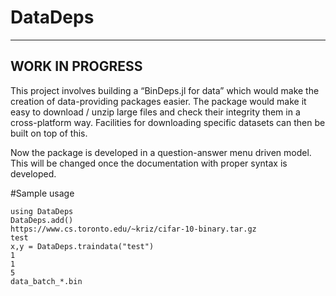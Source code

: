 # DataDeps
--------------
WORK IN PROGRESS
--------------

This project involves building a “BinDeps.jl for data” which would make the creation of data-providing packages easier. The package would make it easy to download / unzip large files and check their integrity them in a cross-platform way. Facilities for downloading specific datasets can then be built on top of this.

Now the package is developed in a question-answer menu driven model. This will be changed once the documentation with proper syntax is developed.

#Sample usage

`using DataDeps`  
`DataDeps.add()`  
`https://www.cs.toronto.edu/~kriz/cifar-10-binary.tar.gz`  
`test`  
`x,y = DataDeps.traindata("test")`  
`1`  
`1`  
`5`  
`data_batch_*.bin`  
